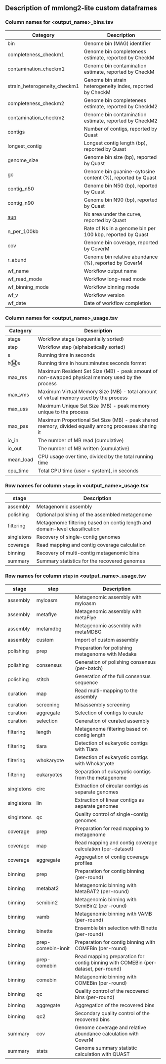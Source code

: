 ## Description of mmlong2-lite custom dataframes

### Column names for <output_name>_bins.tsv

| Category | Description |
| --- | --- |
| bin | Genome bin (MAG) identifier |
| completeness_checkm1 | Genome bin completeness estimate, reported by CheckM |
| contamination_checkm1 | Genome bin contamination estimate, reported by CheckM |
| strain_heterogeneity_checkm1 | Genome bin strain heterogeneity index, reported by CheckM |
| completeness_checkm2 | Genome bin completeness estimate, reported by CheckM2 |
| contamination_checkm2 | Genome bin contamination estimate, reported by CheckM2 |
| contigs | Number of contigs, reported by Quast |
| longest_contig | Longest contig length (bp), reported by Quast |
| genome_size | Genome bin size (bp), reported by Quast |
| gc | Genome bin guanine-cytosine content (%), reported by Quast |
| contig_n50 | Genome bin N50 (bp), reported by Quast |
| contig_n90 | Genome bin N90 (bp), reported by Quast |
| [aun](http://lh3.github.io/2020/04/08/a-new-metric-on-assembly-contiguity) | Nx area under the curve, reported by Quast |
| n_per_100kb | Rate of Ns in a genome bin per 100 kbp, reported by Quast |
| cov | Genome bin coverage, reported by CoverM |
| r_abund | Genome bin relative abundance (%), reported by CoverM |
| wf_name | Workflow output name |
| wf_read_mode | Workflow long-read mode |
| wf_binning_mode | Workflow binning mode |
| wf_v | Workflow version |
| wf_date | Date of workflow completion |

### Column names for <output_name>_usage.tsv

| Category | Description |
| --- | --- |
| stage | Workflow stage (sequentially sorted) |
| step | Workflow step (alphabetically sorted) |
| s | Running time in seconds |
| h:m:s | Running time in hours:minutes:seconds format |
| max_rss | Maximum Resident Set Size (MB) - peak amount of non-swapped physical memory used by the process |
| max_vms | Maximum Virtual Memory Size (MB) - total amount of virtual memory used by the process |
| max_uss | Maximum Unique Set Size (MB) - peak memory unique to the process |
| max_pss | Maximum Proportional Set Size (MB) - peak shared memory, divided equally among processes sharing it |
| io_in | The number of MB read (cumulative) |
| io_out | The number of MB written (cumulative) |
| mean_load | CPU usage over time, divided by the total running time |
| cpu_time | Total CPU time (user + system), in seconds |

### Row names for column `stage` in <output_name>_usage.tsv
| stage | Description |
| --- | --- |
| assembly | Metagenomic assembly |
| polishing | Optional polishing of the assembled metagenome |
| filtering | Metagenome filtering based on contig length and domain-level classification |
| singletons | Recovery of single-contig genomes |
| coverage | Read mapping and contig coverage calculation |
| binning | Recovery of multi-contig metagenomic bins |
| summary | Summary statistics for the recovered genomes |

### Row names for column `step` in <output_name>_usage.tsv
| stage | step | Description |
| --- | --- | --- |
| assembly | myloasm | Metagenomic assembly with myloasm |
| assembly | metaflye | Metagenomic assembly with metaFlye |
| assembly | metamdbg | Metagenomic assembly with metaMDBG |
| assembly | custom | Import of custom assembly |
| polishing | prep | Preparation for polishing metagenome with Medaka |
| polishing | consensus | Generation of polishing consensus (per-batch) |
| polishing | stitch | Generation of the full consensus sequence |
| curation | map | Read multi-mapping to the assembly |
| curation | screening | Misassembly screening |
| curation | aggregate | Selection of contigs to curate |
| curation | selection | Generation of curated assembly |
| filtering | length| Metagenome filtering based on contig length |
| filtering | tiara | Detection of eukaryotic contigs with Tiara |
| filtering | whokaryote | Detection of eukaryotic contigs with Whokaryote |
| filtering | eukaryotes | Separation of eukaryotic contigs from the metagenome |
| singletons | circ | Extraction of circular contigs as separate genomes |
| singletons | lin | Extraction of linear contigs as separate genomes |
| singletons | qc | Quality control of single-contig genomes |
| coverage | prep | Preparation for read mapping to metagenome |
| coverage | map | Read mapping and contig coverage calculation (per-dataset) |
| coverage | aggregate | Aggregation of contig coverage profiles |
| binning | prep | Preparation for contig binning (per-round) |
| binning | metabat2 | Metagenomic binning with MetaBAT2 (per-round) |
| binning | semibin2 | Metagenomic binning with SemiBin2 (per-round) |
| binning | vamb | Metagenomic binning with VAMB (per-round) |
| binning | binette | Ensemble bin selection with Binette (per-round) |
| binning | prep-comebin-innit | Preparation for contig binning with COMEBin (per-round) |
| binning | prep-comebin | Read mapping preparation for contig binning with COMEBin (per-dataset, per-round) |
| binning | comebin | Metagenomic binning with COMEBin (per-round) |
| binning | qc | Quality control of the recovered bins (per-round) |
| binning | aggregate | Aggregation of the recovered bins |
| binning | qc2 | Secondary quality control of the recovered bins |
| summary | cov | Genome coverage and relative abundance calculation with CoverM |
| summary | stats | Genome summary statistic calculation with QUAST |

[//]: # (Written by Mantas Sereika)
